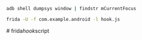 ```sh
adb shell dumpsys window | findstr mCurrentFocus

frida -U -f com.example.android -l hook.js
```

#   f r i d a _ h o o k _ s c r i p t  
 